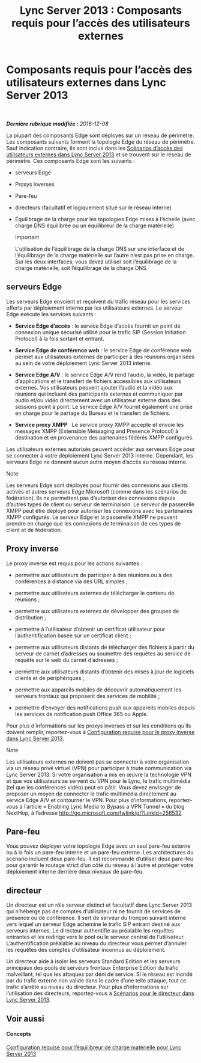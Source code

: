 ﻿---
title: 'Lync Server 2013 : Composants requis pour l’accès des utilisateurs externes'
TOCTitle: Composants requis pour l’accès des utilisateurs externes
ms:assetid: 2d0f9817-14e7-4109-95dc-62420e3c29e2
ms:mtpsurl: https://technet.microsoft.com/fr-fr/library/Gg425779(v=OCS.15)
ms:contentKeyID: 49296723
ms.date: 12/10/2016
mtps_version: v=OCS.15
ms.translationtype: HT
---

# Composants requis pour l’accès des utilisateurs externes dans Lync Server 2013

 

_**Dernière rubrique modifiée :** 2016-12-08_

La plupart des composants Edge sont déployés sur un réseau de périmètre. Les composants suivants forment la topologie Edge du réseau de périmètre. Sauf indication contraire, ils sont inclus dans les [Scénarios d’accès des utilisateurs externes dans Lync Server 2013](lync-server-2013-scenarios-for-external-user-access.md) et se trouvent sur le réseau de périmètre. Ces composants Edge sont les suivants :

  - serveurs Edge

  - Proxys inverses

  - Pare-feu

  - directeurs (facultatif et logiquement situé sur le réseau interne)

  - Équilibrage de la charge pour les topologies Edge mises à l’échelle (avec charge DNS équilibrée ou un équilibreur de la charge matérielle)
    
    > [!important]  
    > L’utilisation de l’équilibrage de la charge DNS sur une interface et de l’équilibrage de la charge matérielle sur l’autre n’est pas prise en charge. Sur les deux interfaces, vous devez utiliser soit l’équilibrage de la charge matérielle, soit l’équilibrage de la charge DNS.

## serveurs Edge

Les serveurs Edge envoient et reçoivent du trafic réseau pour les services offerts par déploiement interne par les utilisateurs externes. Le serveur Edge exécute les services suivants :

  - **Service Edge d’accès** : le service Edge d’accès fournit un point de connexion unique sécurisé utilisé pour le trafic SIP (Session Initiation Protocol) à la fois sortant et entrant.

  - **Service Edge de conférence web** : le service Edge de conférence web permet aux utilisateurs externes de participer à des réunions organisées au sein de votre déploiement Lync Server 2013 interne.

  - **Service Edge A/V** : le service Edge A/V rend l’audio, la vidéo, le partage d’applications et le transfert de fichiers accessibles aux utilisateurs externes. Vos utilisateurs peuvent ajouter l’audio et la vidéo aux réunions qui incluent des participants externes et communiquer par audio et/ou vidéo directement avec un utilisateur externe dans des sessions point à point. Le service Edge A/V fournit également une prise en charge pour le partage du Bureau et le transfert de fichiers.

  - **Service proxy XMPP**   Le service proxy XMPP accepte et envoie les messages XMPP (Extensible Messaging and Presence Protocol) à destination et en provenance des partenaires fédérés XMPP configurés.

Les utilisateurs externes autorisés peuvent accéder aux serveurs Edge pour se connecter à votre déploiement Lync Server 2013 interne. Cependant, les serveurs Edge ne donnent aucun autre moyen d’accès au réseau interne.

> [!note]  
> Les serveurs Edge sont déployés pour fournir des connexions aux clients activés et autres serveurs Edge Microsoft (comme dans les scénarios de fédération). Ils ne permettent pas d’autoriser des connexions depuis d’autres types de client ou serveur de terminaison. Le serveur de passerelle XMPP peut être déployé pour autoriser les connexions avec les partenaires XMPP configurés. Le serveur Edge et la passerelle XMPP ne peuvent prendre en charge que les connexions de terminaison de ces types de client et de fédération.

## Proxy inverse

Le proxy inverse est requis pour les actions suivantes :

  - permettre aux utilisateurs de participer à des réunions ou à des conférences à distance via des URL simples ;

  - permettre aux utilisateurs externes de télécharger le contenu de réunions ;

  - permettre aux utilisateurs externes de développer des groupes de distribution ;

  - permettre à l’utilisateur d’obtenir un certificat utilisateur pour l’authentification basée sur un certificat client ;

  - permettre aux utilisateurs distants de télécharger des fichiers à partir du serveur de carnet d’adresses ou soumettre des requêtes au service de requête sur le web du carnet d’adresses ;

  - permettre aux utilisateurs distants d’obtenir des mises à jour de logiciels clients et de périphériques ;

  - permettre aux appareils mobiles de découvrir automatiquement les serveurs frontaux qui proposent des services de mobilité ;

  - permettre d’envoyer des notifications push aux appareils mobiles depuis les services de notification push Office 365 ou Apple.

Pour plus d’informations sur les proxys inverses et sur les conditions qu’ils doivent remplir, reportez-vous à [Configuration requise pour le proxy inverse dans Lync Server 2013](lync-server-2013-configuration-requirements-for-reverse-proxy.md).

> [!note]  
> Les utilisateurs externes ne doivent pas se connecter à votre organisation via un réseau privé virtuel (VPN) pour participer à toute communication via Lync Server 2013. Si votre organisation a mis en œuvre la technologie VPN et que vos utilisateurs se servent du VPN pour le Lync, le trafic multimédia (tel que les conférences vidéo) peut en pâtir. Vous devez envisager de proposer un moyen de connecter le trafic multimédia directement au service Edge A/V et contourner le VPN. Pour plus d’informations, reportez-vous à l’article « Enabling Lync Media to Bypass a VPN Tunnel » du blog NextHop, à l’adresse <a href="http://go.microsoft.com/fwlink/p/?linkid=256532">http://go.microsoft.com/fwlink/p/?LinkId=256532</a>.

## Pare-feu

Vous pouvez déployer votre topologie Edge avec un seul pare-feu externe ou à la fois un pare-feu interne et un pare-feu externe. Les architectures du scénario incluent deux pare-feu. Il est recommandé d’utiliser deux pare-feu pour garantir le routage strict d’un côté du réseau à l’autre et protéger votre déploiement interne derrière deux niveaux de pare-feu.

## directeur

Un directeur est un rôle serveur distinct et facultatif dans Lync Server 2013 qui n’héberge pas de comptes d’utilisateur ni ne fournit de services de présence ou de conférence. Il sert de serveur du tronçon suivant interne vers lequel un serveur Edge achemine le trafic SIP entrant destiné aux serveurs internes. Le directeur authentifie au préalable les requêtes entrantes et les redirige vers le pool ou le serveur central de l’utilisateur. L’authentification préalable au niveau du directeur vous permet d’annuler les requêtes des comptes d’utilisateur inconnus au déploiement.

Un directeur aide à isoler les serveurs Standard Edition et les serveurs principaux des pools de serveurs frontaux Enterprise Edition du trafic malveillant, tel que les attaques par déni de service. Si le réseau est inondé par du trafic externe non valide dans le cadre d’une telle attaque, tout ce trafic s’arrête au niveau du directeur. Pour plus d’informations sur l’utilisation des directeurs, reportez-vous à [Scénarios pour le directeur dans Lync Server 2013](lync-server-2013-scenarios-for-the-director.md).

## Voir aussi

#### Concepts

[Configuration requise pour l’équilibreur de charge matérielle pour Lync Server 2013](lync-server-2013-hardware-load-balancer-requirements.md)

